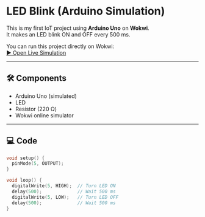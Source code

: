 # LED Blink (Arduino Simulation)

This is my first IoT project using **Arduino Uno** on **Wokwi**.  
It makes an LED blink ON and OFF every 500 ms.

You can run this project directly on Wokwi:  
[▶️ Open Live Simulation](https://wokwi.com/projects/440509601830521857)

---

## 🛠 Components
- Arduino Uno (simulated)  
- LED  
- Resistor (220 Ω)  
- Wokwi online simulator  

---

## 💻 Code
```cpp
void setup() {
  pinMode(5, OUTPUT);
}

void loop() {
  digitalWrite(5, HIGH);  // Turn LED ON
  delay(500);             // Wait 500 ms
  digitalWrite(5, LOW);   // Turn LED OFF
  delay(500);             // Wait 500 ms
}
